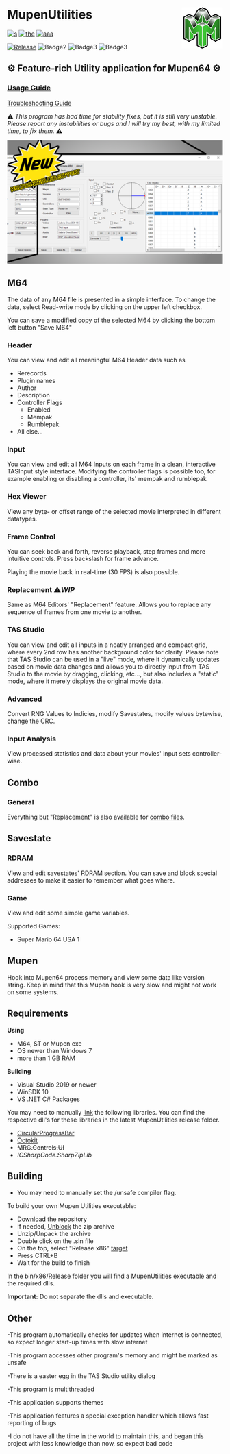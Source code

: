 # MupenUtilities<img src="https://github.com/Aurumaker72/MupenUtilities/blob/main/Resources/mupengreen.png" align="right" />
[![s](https://forthebadge.com/images/badges/not-a-bug-a-feature.svg)](https://forthebadge.com) [![the](https://forthebadge.com/images/badges/no-ragrets.svg)](https://forthebadge.com) [![aaa](https://forthebadge.com/images/badges/you-didnt-ask-for-this.svg)](https://forthebadge.com)

[![Release](https://img.shields.io/github/v/release/Aurumaker72/MupenUtilities?label=Release)](https://github.com/Aurumaker72/MupenUtilities/releases)
![Badge2](https://img.shields.io/github/last-commit/Aurumaker72/MupenUtilities?label=Latest%20Commit) ![Badge3](https://img.shields.io/github/license/Aurumaker72/MupenUtilities?label=License) ![Badge3](https://img.shields.io/badge/Maintained-partial-orange) 



## ⚙️ Feature-rich Utility application for Mupen64 ⚙️</b> 
### [Usage Guide](https://github.com/Aurumaker72/MupenUtilities/blob/main/usage.md) 
[Troubleshooting Guide](https://github.com/Aurumaker72/MupenUtilities/blob/main/troubleshooting.md)

 ⚠️ *This program has had time for stability fixes, but it is still very unstable. Please report any instabilities or bugs and I will try my best, with my limited time, to fix them.* ⚠️

![](https://github.com/Aurumaker72/MupenUtilities/blob/main/showcase.PNG)


## M64
The data of any M64 file is presented in a simple interface.
To change the data, select Read-write mode by clicking on the upper left checkbox.

You can save a modified copy of the selected M64 by clicking the bottom left button "Save M64"

### Header
You can view and edit all meaningful M64 Header data such as
- Rerecords
- Plugin names
- Author
- Description
- Controller Flags
  - Enabled
  - Mempak
  - Rumblepak
- All else...


### Input
You can view and edit all M64 Inputs on each frame in a clean, interactive TASInput style interface.
Modifying the controller flags is possible too, for example enabling or disabling a controller, its' mempak and rumblepak

### Hex Viewer
View any byte- or offset range of the selected movie interpreted in different datatypes.

### Frame Control
You can seek back and forth, reverse playback, step frames and more intuitive controls. Press backslash for frame advance.

Playing the movie back in real-time (30 FPS) is also possible.

### Replacement ⚠️*WIP*
Same as M64 Editors' "Replacement" feature. Allows you to replace any sequence of frames from one movie to another. 

### TAS Studio
You can view and edit all inputs in a neatly arranged and compact grid, where every 2nd row has another background color for clarity.
Please note that TAS Studio can be used in a "live" mode, where it dynamically updates based on movie data changes and allows you to directly input from TAS Studio to the movie by dragging, clicking, etc..., but also includes a "static" mode, where it merely displays the original movie data.

### Advanced
Convert RNG Values to Indicies, modify Savestates, modify values bytewise, change the CRC.

### Input Analysis
View processed statistics and data about your movies' input sets controller-wise.

## Combo

### General
Everything but "Replacement" is also available for [combo files](https://github.com/mkdasher/mupen64-rr-lua-/blob/master/tasinput_plugin/src/DefDI.cpp#L1549).

## Savestate

### RDRAM
View and edit savestates' RDRAM section. You can save and block special addresses to make it easier to remember what goes where.

### Game
View and edit some simple game variables.

Supported Games:
- Super Mario 64 USA 1

## Mupen
Hook into Mupen64 process memory and view some data like version string.
Keep in mind that this Mupen hook is very slow and might not work on some systems.

## Requirements

__Using__
- M64, ST or Mupen exe
- OS newer than Windows 7
- more than 1 GB RAM

__Building__

- Visual Studio 2019 or newer
- WinSDK 10
- VS .NET C# Packages

You may need to manually [link](https://www.webucator.com/article/how-to-add-references-to-your-visual-studio-projec/) the following libraries.
You can find the respective dll's for these libraries in the latest MupenUtilities release folder.
- [CircularProgressBar](https://github.com/falahati/CircularProgressBar)
- [Octokit](https://www.nuget.org/packages/Octokit/)
- ~~MRG.Controls.UI~~
- *ICSharpCode.SharpZipLib*

## Building

* You may need to manually set the /unsafe compiler flag.

To build your own Mupen Utilities executable:
- [Download](https://github.com/Aurumaker72/MupenUtilities/zipball/main) the repository
- If needed, [Unblock](https://4sysops.com/wp-content/uploads/2015/01/Unblock-in-File-Explorer.png) the zip archive
- Unzip/Unpack the archive
- Double click on the .sln file
- On the top, select "Release x86" [target](http://ladydebug.com/blog/myimages/dotnetcore-framework/applicationpropertiesdotnetcore.png)
- Press CTRL+B
- Wait for the build to finish

In the bin/x86/Release folder you will find a MupenUtilities executable and the required dlls.

**Important:** Do not separate the dlls and executable.

## Other
-This program automatically checks for updates when internet is connected, so expect longer start-up times with slow internet

-This program accesses other program's memory and might be marked as unsafe

-There is a easter egg in the TAS Studio utility dialog

-This program is multithreaded

-This application supports themes

-This application features a special exception handler which allows fast reporting of bugs

-I do not have all the time in the world to maintain this, and began this project with less knowledge than now, so expect bad code
